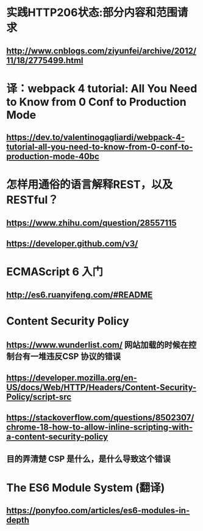 # 实践HTTP206状态:部分内容和范围请求
## http://www.cnblogs.com/ziyunfei/archive/2012/11/18/2775499.html

# 译：webpack 4 tutorial: All You Need to Know from 0 Conf to Production Mode
## https://dev.to/valentinogagliardi/webpack-4-tutorial-all-you-need-to-know-from-0-conf-to-production-mode-40bc

# 怎样用通俗的语言解释REST，以及RESTful？
## https://www.zhihu.com/question/28557115
## https://developer.github.com/v3/ 

# ECMAScript 6 入门
## http://es6.ruanyifeng.com/#README

# Content Security Policy 
## https://www.wunderlist.com/ 网站加载的时候在控制台有一堆违反CSP 协议的错误
## https://developer.mozilla.org/en-US/docs/Web/HTTP/Headers/Content-Security-Policy/script-src
## https://stackoverflow.com/questions/8502307/chrome-18-how-to-allow-inline-scripting-with-a-content-security-policy
## 目的弄清楚 CSP 是什么，是什么导致这个错误

# The ES6 Module System (翻译)
## https://ponyfoo.com/articles/es6-modules-in-depth

